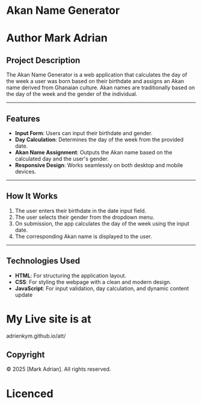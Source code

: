# Akan Name Generator
# Author Mark Adrian

## **Project Description**
The Akan Name Generator is a web application that calculates the day of the week a user was born based on their birthdate and assigns an Akan name derived from Ghanaian culture. Akan names are traditionally based on the day of the week and the gender of the individual.

---

## **Features**
- **Input Form**: Users can input their birthdate and gender.
- **Day Calculation**: Determines the day of the week from the provided date.
- **Akan Name Assignment**: Outputs the Akan name based on the calculated day and the user's gender.
- **Responsive Design**: Works seamlessly on both desktop and mobile devices.

---

## **How It Works**
1. The user enters their birthdate in the date input field.
2. The user selects their gender from the dropdown menu.
3. On submission, the app calculates the day of the week using the input date.
4. The corresponding Akan name is displayed to the user.

---

## **Technologies Used**
- **HTML**: For structuring the application layout.
- **CSS**: For styling the webpage with a clean and modern design.
- **JavaScript**: For input validation, day calculation, and dynamic content update

# My Live site is at 
adrienkym.github.io/att/

## **Copyright**
© 2025 [Mark Adrian]. All rights reserved.

# Licenced

